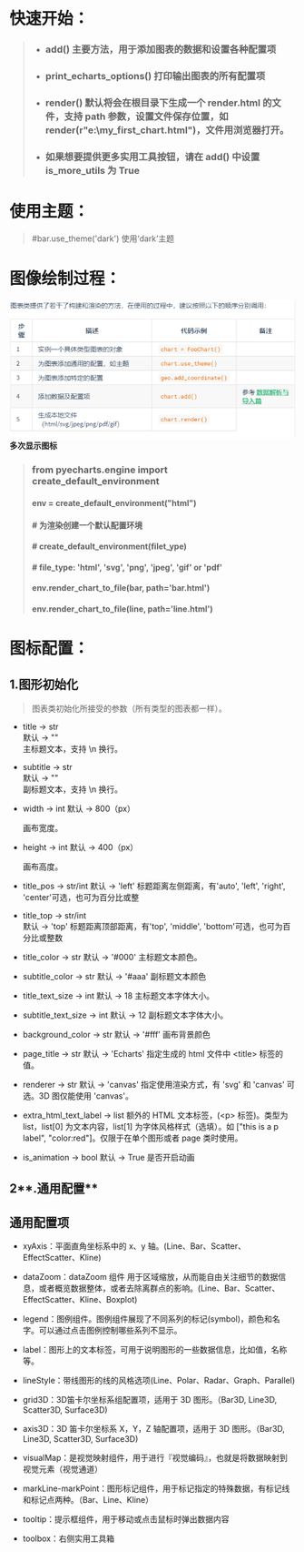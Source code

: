 # 快速开始：

> * ### add\(\) 主要方法，用于添加图表的数据和设置各种配置项
> * ### print\_echarts\_options\(\) 打印输出图表的所有配置项
> * ### render\(\) 默认将会在根目录下生成一个 render.html 的文件，支持 path 参数，设置文件保存位置，如 render\(r"e:\my\_first\_chart.html"\)，文件用浏览器打开。
> * ### 如果想要提供更多实用工具按钮，请在 add\(\) 中设置 is\_more\_utils 为 True

# 使用主题：

> \#bar.use\_theme\('dark'\) 使用‘dark’主题

# 图像绘制过程：

#### ![](/assets/QQ图片20190329232704.png)多次显示图标

> ### from pyecharts.engine import create\_default\_environment
>
> #### env = create\_default\_environment\("html"\)
>
> #### \# 为渲染创建一个默认配置环境
>
> #### \# create\_default\_environment\(filet\_ype\)
>
> #### \# file\_type: 'html', 'svg', 'png', 'jpeg', 'gif' or 'pdf'
>
> #### env.render\_chart\_to\_file\(bar, path='bar.html'\)
>
> #### env.render\_chart\_to\_file\(line, path='line.html'\)

# 图标配置：

## 1.图形初始化

> 图表类初始化所接受的参数（所有类型的图表都一样）。

* title -&gt; str  
      默认 -&gt; ""  
       主标题文本，支持 \n 换行。

* subtitle -&gt; str  
      默认 -&gt; ""  
    副标题文本，支持 \n 换行。

* width -&gt; int
    默认 -&gt; 800（px）

  画布宽度。

* height -&gt; int
   默认 -&gt; 400（px）

    画布高度。

* title\_pos -&gt; str/int
     默认 -&gt; 'left'
   标题距离左侧距离，有'auto', 'left', 'right', 'center'可选，也可为百分比或整

* title\_top -&gt; str/int     
  默认 -&gt; 'top'
    标题距离顶部距离，有'top', 'middle', 'bottom'可选，也可为百分比或整数

* title\_color -&gt; str   默认 -&gt; '\#000'
    主标题文本颜色。

* subtitle\_color -&gt; str
     默认 -&gt; '\#aaa'
   副标题文本颜色

* title\_text\_size -&gt; int
     默认 -&gt; 18
     主标题文本字体大小。
* subtitle\_text\_size -&gt; int
     默认 -&gt; 12
    副标题文本字体大小。
* background\_color -&gt; str
     默认 -&gt; '\#fff'
    画布背景颜色
* page\_title -&gt; str
    默认 -&gt; 'Echarts'
    指定生成的 html 文件中 &lt;title&gt; 标签的值。
* renderer -&gt; str
    默认 -&gt; 'canvas'
    指定使用渲染方式，有 'svg' 和 'canvas' 可选。3D 图仅能使用 'canvas'。
* extra\_html\_text\_label -&gt; list
  额外的 HTML 文本标签，\(&lt;p&gt; 标签\)。类型为 list，list\[0\] 为文本内容，list\[1\] 为字体风格样式（选填）。如 \["this is a p label", "color:red"\]。仅限于在单个图形或者 page 类时使用。
* is\_animation -&gt; bool
     默认 -&gt; True
    是否开启动画

## 2**.通用配置**

## 通用**配置项**

* xyAxis：平面直角坐标系中的 x、y 轴。\(Line、Bar、Scatter、EffectScatter、Kline\)

* dataZoom：dataZoom 组件 用于区域缩放，从而能自由关注细节的数据信息，或者概览数据整体，或者去除离群点的影响。\(Line、Bar、Scatter、EffectScatter、Kline、Boxplot\)

* legend：图例组件。图例组件展现了不同系列的标记\(symbol\)，颜色和名字。可以通过点击图例控制哪些系列不显示。

* label：图形上的文本标签，可用于说明图形的一些数据信息，比如值，名称等。

* lineStyle：带线图形的线的风格选项\(Line、Polar、Radar、Graph、Parallel\)

* grid3D：3D笛卡尔坐标系组配置项，适用于 3D 图形。（Bar3D, Line3D, Scatter3D, Surface3D\)

* axis3D：3D 笛卡尔坐标系 X，Y，Z 轴配置项，适用于 3D 图形。（Bar3D, Line3D, Scatter3D, Surface3D\)

* visualMap：是视觉映射组件，用于进行『视觉编码』，也就是将数据映射到视觉元素（视觉通道）

* markLine-markPoint：图形标记组件，用于标记指定的特殊数据，有标记线和标记点两种。（Bar、Line、Kline）

* tooltip：提示框组件，用于移动或点击鼠标时弹出数据内容

* toolbox：右侧实用工具箱



